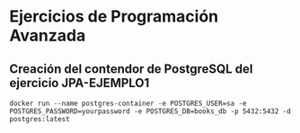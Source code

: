 # Ejercicios de Programación Avanzada

## Creación del contendor de PostgreSQL del ejercicio JPA-EJEMPLO1
`docker run --name postgres-container -e POSTGRES_USER=sa -e POSTGRES_PASSWORD=yourpassword -e POSTGRES_DB=books_db -p 5432:5432 -d postgres:latest`
